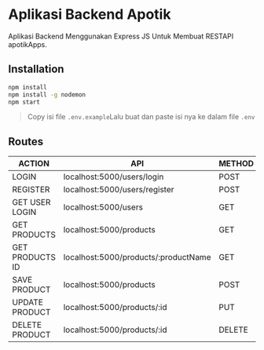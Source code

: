 # Aplikasi Backend Apotik
Aplikasi Backend Menggunakan Express JS Untuk Membuat RESTAPI apotikApps.

## Installation
```sh
npm install
npm install -g nodemon
npm start
```
> Copy isi file `.env.example`Lalu buat dan paste isi nya ke dalam file `.env` 

## Routes

| ACTION | API | METHOD | AUTH |
| ------ | ------ | ------ | ------ |
| LOGIN | localhost:5000/users/login | POST | NO |
| REGISTER | localhost:5000/users/register | POST | NO |
| GET USER LOGIN | localhost:5000/users | GET | USER/ADMIN/SUPERADMIN |
| GET PRODUCTS | localhost:5000/products | GET | USER/ADMIN/SUPERADMIN |
| GET PRODUCTS ID | localhost:5000/products/:productName | GET | USER/ADMIN/SUPERADMIN |
| SAVE PRODUCT | localhost:5000/products | POST | ADMIN/SUPERADMIN |
| UPDATE PRODUCT | localhost:5000/products/:id | PUT | ADMIN/SUPERADMIN |
| DELETE PRODUCT | localhost:5000/products/:id | DELETE | ADMIN/SUPERADMIN |

